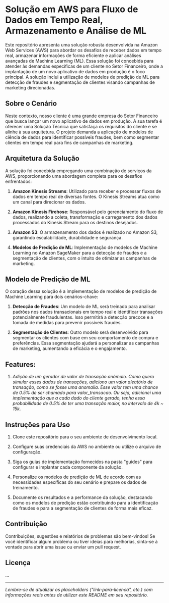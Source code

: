 # Solução em AWS para Fluxo de Dados em Tempo Real, Armazenamento e Análise de ML

Este repositório apresenta uma solução robusta desenvolvida na Amazon Web Services (AWS) para abordar os desafios de receber dados em tempo real, armazenar informações de forma eficiente e aplicar análises avançadas de Machine Learning (ML). Essa solução foi concebida para atender às demandas específicas de um cliente no Setor Financeiro, onde a implantação de um novo aplicativo de dados em produção é o foco principal. A solução inclui a utilização de modelos de predição de ML para detecção de fraudes e segmentação de clientes visando campanhas de marketing direcionadas.

## Sobre o Cenário

Neste contexto, nosso cliente é uma grande empresa do Setor Financeiro que busca lançar um novo aplicativo de dados em produção. A sua tarefa é oferecer uma Solução Técnica que satisfaça os requisitos do cliente e se alinhe à sua arquitetura. O projeto demanda a aplicação de modelos de ciência de dados para identificar possíveis fraudes, bem como segmentar clientes em tempo real para fins de campanhas de marketing.

## Arquitetura da Solução

A solução foi concebida empregando uma combinação de serviços da AWS, proporcionando uma abordagem completa para os desafios enfrentados:

1. **Amazon Kinesis Streams**: Utilizado para receber e processar fluxos de dados em tempo real de diversas fontes. O Kinesis Streams atua como um canal para direcionar os dados.

2. **Amazon Kinesis Firehose**: Responsável pelo gerenciamento do fluxo de dados, realizando a coleta, transformação e carregamento dos dados processados do Kinesis Stream para os destinos desejados.

3. **Amazon S3**: O armazenamento dos dados é realizado no Amazon S3, garantindo escalabilidade, durabilidade e segurança.

4. **Modelos de Predição de ML**: Implementação de modelos de Machine Learning no Amazon SageMaker para a detecção de fraudes e a segmentação de clientes, com o intuito de otimizar as campanhas de marketing.

## Modelo de Predição de ML

O coração dessa solução é a implementação de modelos de predição de Machine Learning para dois cenários-chave:

1. **Detecção de Fraudes**: Um modelo de ML será treinado para analisar padrões nos dados transacionais em tempo real e identificar transações potencialmente fraudulentas. Isso permitirá a detecção precoce e a tomada de medidas para prevenir possíveis fraudes.

2. **Segmentação de Clientes**: Outro modelo será desenvolvido para segmentar os clientes com base em seu comportamento de compra e preferências. Essa segmentação ajudará a personalizar as campanhas de marketing, aumentando a eficácia e o engajamento.

## Features:
1. *Adição de um gerador de valor de transação anômalo. Como quero simular esses dados de transações, adiciono um valor aleatório de transação, como se fosse uma anomalia. Esse valor tem uma chance de 0.5% de ser chamado para valor_transacao. Ou seja, adicionei uma implementação que a cada dado do cliente gerado, tenha essa probabilidade de 0.5% de  ter uma transação maior, no intervalo de 4k ~ 15k.*

## Instruções para Uso

1. Clone este repositório para o seu ambiente de desenvolvimento local.

2. Configure suas credenciais da AWS no ambiente ou utilize o arquivo de configuração.

3. Siga os guias de implementação fornecidos na pasta "guides" para configurar e implantar cada componente da solução.

4. Personalize os modelos de predição de ML de acordo com as necessidades específicas do seu cenário e prepare os dados de treinamento.

5. Documente os resultados e a performance da solução, destacando como os modelos de predição estão contribuindo para a identificação de fraudes e para a segmentação de clientes de forma mais eficaz.

## Contribuição

Contribuições, sugestões e relatórios de problemas são bem-vindos! Se você identificar algum problema ou tiver ideias para melhorias, sinta-se à vontade para abrir uma issue ou enviar um pull request.

## Licença
...

---

*Lembre-se de atualizar os placeholders ("link-para-licenca", etc.) com informações reais antes de utilizar este README em seu repositório.*



